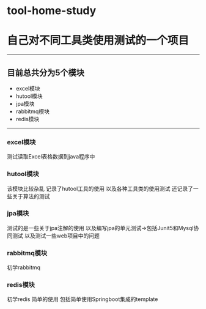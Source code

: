 # tool-home-study
# 自己对不同工具类使用测试的一个项目
---
## 目前总共分为5个模块
- excel模块
- hutool模块
- jpa模块
- rabbitmq模块
- redis模块
--- 
### excel模块
测试读取Excel表格数据到java程序中
### hutool模块
该模块比较杂乱 记录了hutool工具的使用 以及各种工具类的使用测试
还记录了一些关于算法的测试
### jpa模块
测试的是一些关于jpa注解的使用
以及编写jpa的单元测试->包括Junit5和Mysql协同测试
以及测试一些web项目中的问题
### rabbitmq模块
初学rabbitmq 
### redis模块
初学redis 
简单的使用
包括简单使用Springboot集成的template

